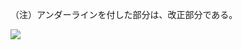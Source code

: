 （注）アンダーラインを付した部分は、改正部分である。

![](https://www.nta.go.jp/tmp/70ee91eb-a56d-44f2-b32e-1e2c505be431/images/06179e10e05d3982c8f61a16c8a5aa36812a9cd7a39dd4b04b6059c0f6d247d9.jpg)